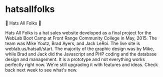 # hatsallfolks
:tophat: Hats All Folks :tophat:

Hats All Folks is a hat sales website developed as a final project for the WebLab Boot Camp at Front Range Community College in May, 2015. The team was Mike Youtz, Brad Ayers, and Jack LeRoi. The live site is weblab.us/hatsall/start. The majority of the graphic design was by Mike, while Brad and Jack did the Javascript and PHP coding and the database design and management. It is a prototype and not everything works perfectly right now. We're still upgrading it with features and ideas. Check back next week to see what's new.
